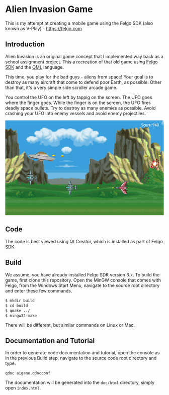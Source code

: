 # Alien Invasion Game

This is my attempt at creating a mobile game using the Felgo SDK (also known
as V-Play) - https://felgo.com

## Introduction

Alien Invasion is an original game concept that I implemented way back as a
school assignment project. This a recreation of that old game using
[Felgo SDK](https://felgo.com) and the [QML](https://en.wikipedia.org/wiki/QML)
language.

This time, you play for the bad guys - aliens from space! Your goal is to
destroy as many aircraft that come to defend poor Earth, as possible. Other
than that, it's a very simple side scroller arcade game.

You control the UFO on the left by tappig on the screen. The UFO goes where the
finger goes. While the finger is on the screen, the UFO fires deadly
space bullets. Try to destroy as many enemies as possible. Avoid crashing your
UFO into enemy vessels and avoid enemy projectiles.

![Screenshot](doc/img/screenshot.png)

## Code

The code is best viewed using Qt Creator, which is installed as part of Felgo SDK.

## Build

We assume, you have already installed Felgo SDK version 3.x. To build the game,
first clone this repository. Open the MinGW console that comes with Felgo, from
the Windows Start Menu, navigate to the source root directory and enter these
few commands.

```
$ mkdir build
$ cd build
$ qmake ../
$ mingw32-make
```

There will be different, but similar commands on Linux or Mac.

## Documentation and Tutorial

In order to generate code documentation and tutorial, open the console as in
the previous Build step, navigate to the source code root directory and type:

```
qdoc aigame.qdocconf
```

The documentation will be generated into the `doc/html` directory, simply open
`index.html`.